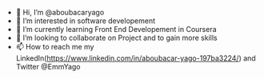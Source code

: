 - 👋 Hi, I’m @aboubacaryago
- 👀 I’m interested in software developement 
- 🌱 I’m currently learning Front End Developement in Coursera 
- 💞️ I’m looking to collaborate on Project and to gain more skills 
- 📫 How to reach me my LinkedIn(https://www.linkedin.com/in/aboubacar-yago-197ba3224/) and Twitter @EmmYago

<!---
aboubacaryago/aboubacaryago is a ✨ special ✨ repository because its `README.md` (this file) appears on your GitHub profile.
You can click the Preview link to take a look at your changes.
--->
